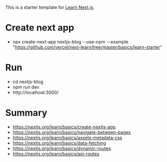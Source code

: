 This is a starter template for [Learn Next.js](https://nextjs.org/learn).

# Create next app

- npx create-next-app nextjs-blog --use-npm --example "https://github.com/vercel/next-learn/tree/master/basics/learn-starter"

# Run
- cd nextjs-blog
- npm run dev
- http://localhost:3000/

# Summary

- https://nextjs.org/learn/basics/create-nextjs-app
- https://nextjs.org/learn/basics/navigate-between-pages
- https://nextjs.org/learn/basics/assets-metadata-css
- https://nextjs.org/learn/basics/data-fetching
- https://nextjs.org/learn/basics/dynamic-routes
- https://nextjs.org/learn/basics/api-routes